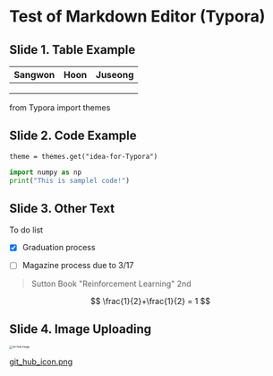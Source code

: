 # Test of Markdown Editor (Typora)

## Slide 1. Table Example

| Sangwon | Hoon | Juseong |
| :-----: | :--: | :-----: |
|         |      |         |
|         |      |         |
|         |      |         |

from Typora import themes

## Slide 2. Code Example

`theme = themes.get("idea-for-Typora")`

```python
import numpy as np
print("This is samplel code!")


```

<!--This is comment -->

## Slide 3. Other Text

To do list

- [x] Graduation process

- [ ] Magazine process due to 3/17

> Sutton Book "Reinforcement Learning" 2nd

$$
\frac{1}{2}+\frac{1}{2} = 1
$$



## Slide 4. Image Uploading

<img src="E:\Dropbox\git hub\lab-ori.github.io\assets\git_hub_icon.png" alt="Git Hub Image" style="zoom:33%;" />



[git_hub_icon.png](https://github.com/lab-ori/lab-ori.github.io/blob/master/assets/git_hub_icon.png)
